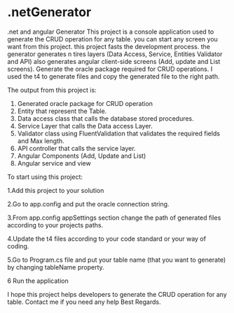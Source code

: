 # .netGenerator
.net and angular Generator
This project is a console application used to generate the CRUD operation for any table.
you can start any screen you want from this project.
this project fasts the development process.
the generator generates n tires layers (Data Access, Service, Entities Validator and API)
also generates angular client-side screens (Add, update and List screens).
Generate the oracle package required for CRUD operations.
I used the t4 to generate files and copy the generated file to the right path.

The output from this project is:
1. Generated oracle package for CRUD operation
2. Entity that represent the Table.
3. Data access class that calls the database stored procedures.
4. Service Layer that calls the Data access Layer.
5. Validator class using FluentValidation that validates the required fields and Max length.
6. API controller that calls the service layer.
7. Angular Components (Add, Update and List)
8. Angular service and view



To start using this project: 

1.Add this project to your solution

2.Go to app.config and put the oracle connection string.

3.From app.config appSettings section change the path of generated files according  to your projects paths.

4.Update the t4 files according  to your code standard or your way of coding.

5.Go to Program.cs file and put your table name (that you want to generate) by changing tableName property.

6 Run the application

I hope this project helps developers to generate the CRUD operation for any table.
Contact me if you need any help
Best Regards.

